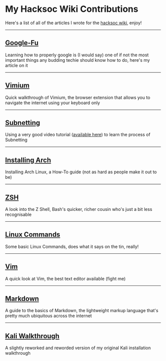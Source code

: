 # My Hacksoc Wiki Contributions

Here's a list of all of the articles I wrote for the [hacksoc wiki](https://wiki.hacksoc.co.uk), enjoy! 

---

## [Google-Fu](google-fu.md)

Learning how to properly google is (I would say) one of if not the most important things any budding techie should know how to do, here's my article on it

---

## [Vimium](vimium.md)

Quick walkthrough of Vimium, the browser extension that allows you to navigate the internet using your keyboard only

---

## [Subnetting](subnetting.md)

Using a very good video tutorial ([available here](https://www.youtube.com/watch?v=ecCuyq-Wprc)) to learn the process of Subnetting

---

## [Installing Arch](arch-installation.md)

Installing Arch Linux, a How-To guide (not as hard as people make it out to be)

---

## [ZSH](zsh.md)

A look into the Z Shell, Bash's quicker, richer cousin who's just a bit less recognisable

---

## [Linux Commands](linux-commands.md)

Some basic Linux Commands, does what it says on the tin, really!

---

## [Vim](vim.md)

A quick look at Vim, the best text editor available (fight me)

---

## [Markdown](markdown.md)

A guide to the basics of Markdown, the lightweight markup language that's pretty much ubiquitous across the internet

---

## [Kali Walkthrough](kali-walkthrough.md)

A slightly reworked and reworded version of my original Kali installation walkthrough